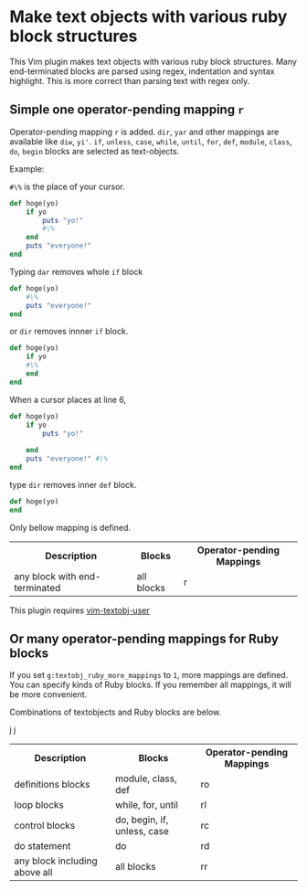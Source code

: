 # Make text objects with various ruby block structures

This Vim plugin makes text objects with various ruby block structures.
Many end-terminated blocks are parsed using regex, indentation and syntax highlight.
This is more correct than parsing text with regex only.

## Simple one operator-pending mapping `r`

Operator-pending mapping `r` is added. `dir`, `yar` and other mappings are available like `diw`, `yi'`.
`if`, `unless`, `case`, `while`, `until`, `for`, `def`, `module`, `class`, `do`, `begin` blocks are selected as text-objects.

Example:

`#\%` is the place of your cursor.

```ruby
def hoge(yo)
    if yo
        puts "yo!"
        #\%
    end
    puts "everyone!"
end
```

Typing `dar` removes whole `if` block

```ruby
def hoge(yo)
    #\%
    puts "everyone!"
end
```

or `dir` removes innner `if` block.

```ruby
def hoge(yo)
    if yo
    #\%
    end
end
```

When a cursor places at line 6,

```ruby
def hoge(yo)
    if yo
        puts "yo!"
        
    end
    puts "everyone!" #\%
end
```

type `dir` removes inner `def` block.

```ruby
def hoge(yo)
end
```

Only bellow mapping is defined.
<table>
    <tr>
        <th>Description</th>
        <th>Blocks</th>
        <th>Operator-pending Mappings</th>
    </tr>
    <tr>
        <td>any block with end-terminated</td>
        <td>all blocks</td>
        <td>r</td>
    </tr>
</table>


This plugin requires [vim-textobj-user](https://github.com/kana/vim-textobj-user)

## Or many operator-pending mappings for Ruby blocks

If you set `g:textobj_ruby_more_mappings` to `1`, more mappings are defined.
You can specify kinds of Ruby blocks.
If you remember all mappings, it will be more convenient.

Combinations of textobjects and Ruby blocks are below.

<table>
    <tr>
        <th>Description</th>
        <th>Blocks</th>
        <th>Operator-pending Mappings</th>
    </tr>
    <tr>
        <td>definitions blocks</td>
        <td>module, class, def</td>
        <td>ro</td>
    </tr>
    <tr>
        <td>loop blocks</td>j
        <td>while, for, until</td>j
        <td>rl</td>
    </tr>
    <tr>
        <td>control blocks</td>
        <td>do, begin, if, unless, case</td>
        <td>rc</td>
    </tr>
    <tr>
        <td>do statement</td>
        <td>do</td>
        <td>rd</td>
    </tr>
    <tr>
        <td>any block including above all</td>
        <td>all blocks</td>
        <td>rr</td>
    </tr>
</table>

